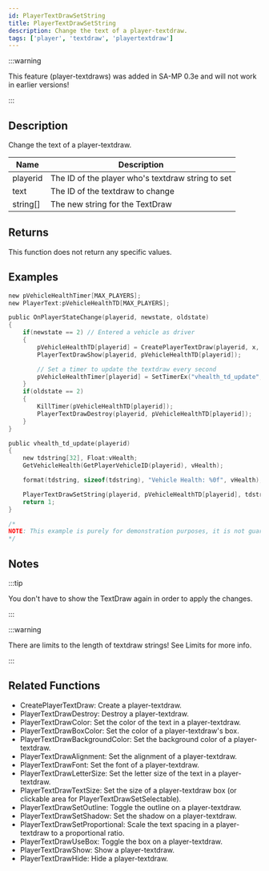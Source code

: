 ```yaml
---
id: PlayerTextDrawSetString
title: PlayerTextDrawSetString
description: Change the text of a player-textdraw.
tags: ['player', 'textdraw', 'playertextdraw']
---
```


:::warning

This feature (player-textdraws) was added in SA-MP 0.3e and will not work in earlier versions!

:::

## Description

Change the text of a player-textdraw.


| Name | Description |
|------|-------------|
|playerid | The ID of the player who's textdraw string to set|
|text | The ID of the textdraw to change|
|string[] | The new string for the TextDraw|


## Returns

This function does not return any specific values.


## Examples


```c
new pVehicleHealthTimer[MAX_PLAYERS];
new PlayerText:pVehicleHealthTD[MAX_PLAYERS];

public OnPlayerStateChange(playerid, newstate, oldstate)
{
    if(newstate == 2) // Entered a vehicle as driver
    {
        pVehicleHealthTD[playerid] = CreatePlayerTextDraw(playerid, x, y, " ");
        PlayerTextDrawShow(playerid, pVehicleHealthTD[playerid]);

        // Set a timer to update the textdraw every second
        pVehicleHealthTimer[playerid] = SetTimerEx("vhealth_td_update", 1000, true, "i", playerid);
    }
    if(oldstate == 2)
    {
        KillTimer(pVehicleHealthTD[playerid]);
        PlayerTextDrawDestroy(playerid, pVehicleHealthTD[playerid]);
    }
}

public vhealth_td_update(playerid)
{
    new tdstring[32], Float:vHealth;
    GetVehicleHealth(GetPlayerVehicleID(playerid), vHealth);

    format(tdstring, sizeof(tdstring), "Vehicle Health: %0f", vHealth);

    PlayerTextDrawSetString(playerid, pVehicleHealthTD[playerid], tdstring); // <<< Update the text to show the vehicle health
    return 1;
}

/*
NOTE: This example is purely for demonstration purposes, it is not guaranteed to work in-game. It is merely to show the usage of the PlayerTextDrawSetString function.
*/
```


## Notes

:::tip

You don't have to show the TextDraw again in order to apply the changes.

:::


:::warning

There are limits to the length of textdraw strings! See Limits for more info.

:::


## Related Functions


-  CreatePlayerTextDraw: Create a player-textdraw.
-  PlayerTextDrawDestroy: Destroy a player-textdraw.
-  PlayerTextDrawColor: Set the color of the text in a player-textdraw.
-  PlayerTextDrawBoxColor: Set the color of a player-textdraw's box.
-  PlayerTextDrawBackgroundColor: Set the background color of a player-textdraw.
-  PlayerTextDrawAlignment: Set the alignment of a player-textdraw.
-  PlayerTextDrawFont: Set the font of a player-textdraw.
-  PlayerTextDrawLetterSize: Set the letter size of the text in a player-textdraw.
-  PlayerTextDrawTextSize: Set the size of a player-textdraw box (or clickable area for PlayerTextDrawSetSelectable).
-  PlayerTextDrawSetOutline: Toggle the outline on a player-textdraw.
-  PlayerTextDrawSetShadow: Set the shadow on a player-textdraw.
-  PlayerTextDrawSetProportional: Scale the text spacing in a player-textdraw to a proportional ratio.
-  PlayerTextDrawUseBox: Toggle the box on a player-textdraw.
-  PlayerTextDrawShow: Show a player-textdraw.
-  PlayerTextDrawHide: Hide a player-textdraw.
